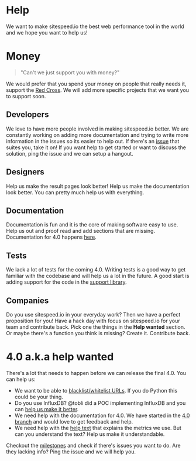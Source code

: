 # Help
We want to make sitespeed.io the best web performance tool in the world and we hope you want to help us!

# Money
> "Can't we just support you with money?"

We would prefer that you spend your money on people that really needs it, support the [Red Cross](https://www.icrc.org/eng/donations/ways-to-donate/). We will add more specific projects that we want you to support soon.

## Developers
We love to have more people involved in making sitespeed.io better. We are constantly working on adding more documentation and trying to write more information in the issues so its easier to help out. If there's an [issue](https://github.com/sitespeedio/sitespeed.io/issues) that suites you, take it on! If you want help to get started or want to discuss the solution, ping the issue and we can setup a hangout.

## Designers
Help us make the result pages look better! Help us make the documentation look better. You can pretty much help us with everything.

## Documentation
Documentation is fun and it is the core of making software easy to use. Help us out and proof read and add sections that are missing. Documentation for 4.0 happens [here](https://github.com/sitespeedio/doc.sitespeed.io/tree/4.0).

## Tests
We lack a lot of tests for the coming 4.0. Writing tests is a good way to get familiar with the codebase and will help us a lot in the future. A good start is adding support for the code in the [support library](https://github.com/sitespeedio/sitespeed.io/tree/master/lib/support).


## Companies
Do you use sitespeed.io in your everyday work? Then we have a perfect proposition for you! Have a hack day with focus on sitespeed.io for your team and contribute back. Pick one the things in the **Help wanted** section. Or maybe there's a function you think is missing? Create it. Contribute back.

# 4.0 a.k.a help wanted
There's a lot that needs to happen before we can release the final 4.0. 
You can help us:
* We want to be able to [blacklist/whitelist URLs](https://github.com/sitespeedio/browsertime/issues/156). If you do Python this could be your thing.
* Do you use InfluxDB? @tobli did a POC implementing InfluxDB and you can [help us make it better](https://github.com/sitespeedio/sitespeed.io/issues/889).
* We need help with the documentation for 4.0. We have started in the [4.0 branch](https://github.com/sitespeedio/doc.sitespeed.io/tree/4.0) and would love to get feedback and help.
* We need help with the [help text](https://github.com/sitespeedio/sitespeed.io/blob/master/lib/plugins/html/templates/help.pug) that explains the metrics we use. But can you understand the text? Help us make it understandable. 


Checkout the [milestones](https://github.com/sitespeedio/sitespeed.io/milestones) and check if there's issues you want to do. Are they lacking info? Ping the issue and we will help you.
